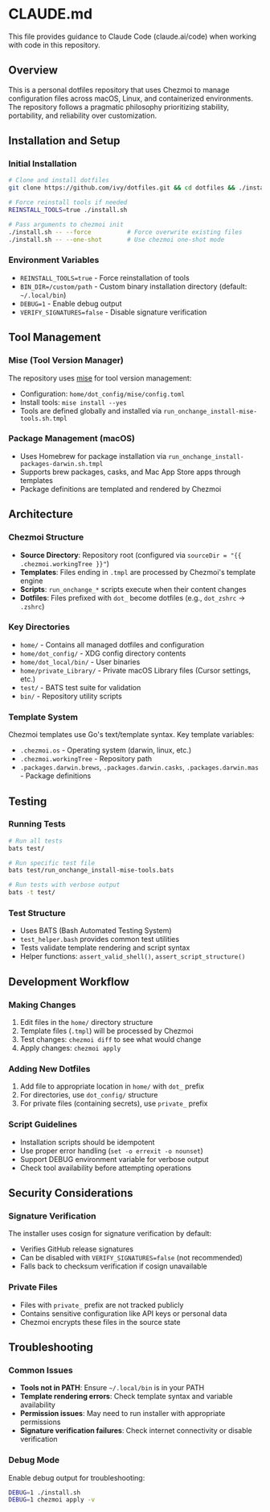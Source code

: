 # CLAUDE.md

This file provides guidance to Claude Code (claude.ai/code) when working with code in this repository.

## Overview

This is a personal dotfiles repository that uses Chezmoi to manage configuration files across macOS, Linux, and containerized environments. The repository follows a pragmatic philosophy prioritizing stability, portability, and reliability over customization.

## Installation and Setup

### Initial Installation
```bash
# Clone and install dotfiles
git clone https://github.com/ivy/dotfiles.git && cd dotfiles && ./install.sh

# Force reinstall tools if needed
REINSTALL_TOOLS=true ./install.sh

# Pass arguments to chezmoi init
./install.sh -- --force          # Force overwrite existing files
./install.sh -- --one-shot       # Use chezmoi one-shot mode
```

### Environment Variables
- `REINSTALL_TOOLS=true` - Force reinstallation of tools
- `BIN_DIR=/custom/path` - Custom binary installation directory (default: `~/.local/bin`)
- `DEBUG=1` - Enable debug output
- `VERIFY_SIGNATURES=false` - Disable signature verification

## Tool Management

### Mise (Tool Version Manager)
The repository uses [mise](https://github.com/jdx/mise) for tool version management:
- Configuration: `home/dot_config/mise/config.toml`
- Install tools: `mise install --yes`
- Tools are defined globally and installed via `run_onchange_install-mise-tools.sh.tmpl`

### Package Management (macOS)
- Uses Homebrew for package installation via `run_onchange_install-packages-darwin.sh.tmpl`
- Supports brew packages, casks, and Mac App Store apps through templates
- Package definitions are templated and rendered by Chezmoi

## Architecture

### Chezmoi Structure
- **Source Directory**: Repository root (configured via `sourceDir = "{{ .chezmoi.workingTree }}"`)
- **Templates**: Files ending in `.tmpl` are processed by Chezmoi's template engine
- **Scripts**: `run_onchange_*` scripts execute when their content changes
- **Dotfiles**: Files prefixed with `dot_` become dotfiles (e.g., `dot_zshrc` → `.zshrc`)

### Key Directories
- `home/` - Contains all managed dotfiles and configuration
- `home/dot_config/` - XDG config directory contents
- `home/dot_local/bin/` - User binaries
- `home/private_Library/` - Private macOS Library files (Cursor settings, etc.)
- `test/` - BATS test suite for validation
- `bin/` - Repository utility scripts

### Template System
Chezmoi templates use Go's text/template syntax. Key template variables:
- `.chezmoi.os` - Operating system (darwin, linux, etc.)
- `.chezmoi.workingTree` - Repository path
- `.packages.darwin.brews`, `.packages.darwin.casks`, `.packages.darwin.mas` - Package definitions

## Testing

### Running Tests
```bash
# Run all tests
bats test/

# Run specific test file
bats test/run_onchange_install-mise-tools.bats

# Run tests with verbose output
bats -t test/
```

### Test Structure
- Uses BATS (Bash Automated Testing System)
- `test_helper.bash` provides common test utilities
- Tests validate template rendering and script syntax
- Helper functions: `assert_valid_shell()`, `assert_script_structure()`

## Development Workflow

### Making Changes
1. Edit files in the `home/` directory structure
2. Template files (`.tmpl`) will be processed by Chezmoi
3. Test changes: `chezmoi diff` to see what would change
4. Apply changes: `chezmoi apply`

### Adding New Dotfiles
1. Add file to appropriate location in `home/` with `dot_` prefix
2. For directories, use `dot_config/` structure
3. For private files (containing secrets), use `private_` prefix

### Script Guidelines
- Installation scripts should be idempotent
- Use proper error handling (`set -o errexit -o nounset`)
- Support DEBUG environment variable for verbose output
- Check tool availability before attempting operations

## Security Considerations

### Signature Verification
The installer uses cosign for signature verification by default:
- Verifies GitHub release signatures
- Can be disabled with `VERIFY_SIGNATURES=false` (not recommended)
- Falls back to checksum verification if cosign unavailable

### Private Files
- Files with `private_` prefix are not tracked publicly
- Contains sensitive configuration like API keys or personal data
- Chezmoi encrypts these files in the source state

## Troubleshooting

### Common Issues
- **Tools not in PATH**: Ensure `~/.local/bin` is in your PATH
- **Template rendering errors**: Check template syntax and variable availability
- **Permission issues**: May need to run installer with appropriate permissions
- **Signature verification failures**: Check internet connectivity or disable verification

### Debug Mode
Enable debug output for troubleshooting:
```bash
DEBUG=1 ./install.sh
DEBUG=1 chezmoi apply -v
```